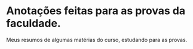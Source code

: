 # Anotações feitas para as provas da faculdade.
Meus resumos de algumas matérias do curso, estudando para as provas.
